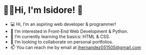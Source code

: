 🧑‍💻Hi, I'm Isidore! 👋
===================
- 💻 Hi, I’m an aspiring web developer & programmer!
- 👀 I’m interested in Front-End Web Development & Python.
- 🌱 I’m currently learning the basics: HTML & CSS.
- 💞️ I’m looking to collaborate on personal portfolios.
- 📫 You can reach me by email at jhernandez051505@gmail.com

<!---
kingjoseph360/kingjoseph360 is a ✨ special ✨ repository because its `README.md` (this file) appears on your GitHub profile.
You can click the Preview link to take a look at your changes.
--->
